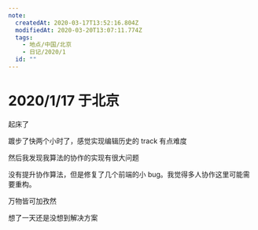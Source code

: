 ```yaml
---
note:
  createdAt: 2020-03-17T13:52:16.804Z
  modifiedAt: 2020-03-20T13:07:11.774Z
  tags:
    - 地点/中国/北京
    - 日记/2020/1
  id: ""
---
```


# 2020/1/17 于北京

<!-- @timer "date":"Fri Jan 17 2020 08:19:03 GMT+0800 (CST) -->

起床了

<!-- @timer "date":"Fri Jan 17 2020 11:12:14 GMT+0800 (CST)","duration":"about 3 hours -->

踱步了快两个小时了，感觉实现编辑历史的 track 有点难度

<!-- @timer "date":"Fri Jan 17 2020 13:16:14 GMT+0800 (CST)","duration":"about 2 hours -->

然后我发现我算法的协作的实现有很大问题

<!-- @timer "date":"Fri Jan 17 2020 16:41:59 GMT+0800 (CST)","duration":"about 3 hours -->

没有提升协作算法，但是修复了几个前端的小 bug。我觉得多人协作这里可能需要重构。

<!-- @timer "date":"Fri Jan 17 2020 19:22:27 GMT+0800 (CST)","duration":"about 3 hours -->

万物皆可加孜然

<!-- @timer "date":"Fri Jan 17 2020 21:33:08 GMT+0800 (CST)","duration":"about 2 hours -->

想了一天还是没想到解决方案

